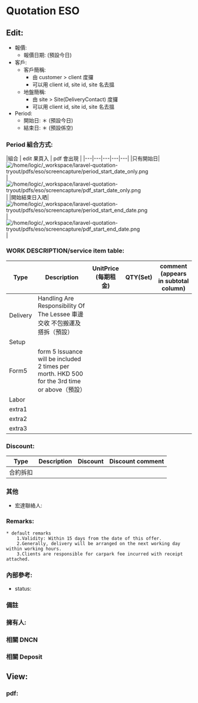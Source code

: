 # Quotation ESO

## Edit:
* 報價:
    * 報價日期: (預設今日)
* 客戶:
    * 客戶簡稱:
        * 由 customer > client 度攞
        * 可以用 client id, site id, site 名去搵
    * 地盤簡稱:
        * 由 site > Site(DeliveryContact) 度攞
        * 可以用 client id, site id, site 名去搵
* Period:
    * 開始日:
        ＊ (預設今日)
    * 結束日:
        ＊ (預設係空)

### Period 組合方式:
|組合 | edit 果頁入 |  pdf 會出現  |
|---|---|---|---|---|
|只有開始日|![/home/logic/_workspace/laravel-quotation-tryout/pdfs/eso/screencapture/period_start_date_only.png](/home/logic/_workspace/laravel-quotation-tryout/pdfs/eso/screencapture/period_start_date_only.png)|![/home/logic/_workspace/laravel-quotation-tryout/pdfs/eso/screencapture/pdf_start_date_only.png](/home/logic/_workspace/laravel-quotation-tryout/pdfs/eso/screencapture/pdf_start_date_only.png)|
|開始結束日入晒|![/home/logic/_workspace/laravel-quotation-tryout/pdfs/eso/screencapture/period_start_end_date.png](/home/logic/_workspace/laravel-quotation-tryout/pdfs/eso/screencapture/period_start_end_date.png)|![/home/logic/_workspace/laravel-quotation-tryout/pdfs/eso/screencapture/pdf_start_end_date.png](/home/logic/_workspace/laravel-quotation-tryout/pdfs/eso/screencapture/pdf_start_end_date.png)|


### WORK DESCRIPTION/service item table:
|Type |  Description | UnitPrice (每期租金) | QTY(Set) | comment (appears in subtotal column)  |
|---|---|---|---|---|
| Delivery | Handling Are Responsibility Of The Lessee 車邊交收 不包搬運及搭拆（預設） |   |   |   |
| Setup |   |   |   |   |
| Form5 | form 5 lssuance will be included 2 times per morth. HKD 500 for the 3rd time or above（預設） |   |   |   |
| Labor |   |   |   |   |
| extra1 |   |   |   |   |
| extra2 |   |   |   |   |
| extra3 |   |   |   |   |


### Discount:
|Type |  Description | Discount | Discount comment  |
|---|---|---|---|
| 合約拆扣  |   |   |   |

### 其他
* 宏達聯絡人:

### Remarks:
    * default remarks
        1.Validity: Within 15 days from the date of this offer.
        2.Generally, delivery will be arranged on the next working day within working hours.
        3.Clients are responsible for carpark fee incurred with receipt attached.

### 內部參考:
* status:

### 備註

### 擁有人:

### 相關 DNCN

### 相關 Deposit

## View:


### pdf:
